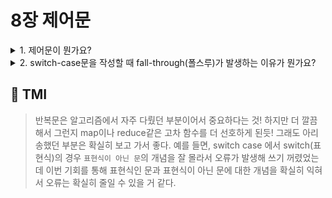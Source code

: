 # 8장 제어문

<details>
<summary> 1. 제어문이 뭔가요?  </summary>

```
제어문이란, 위에서 아래로 실행하는 프로그램 흐름을 조건에 따라 실행하거나 반복 실행하여 인위적으로 제어하는 문입니다.
제어문으로는 조건문(if-else문, switch-case문),반복문(for loop, while문, do-while문), break문, continue문 등이 있습니다.
```

</details>

<details>
<summary> 2. switch-case문을 작성할 때 fall-through(폴스루)가 발생하는 이유가 뭔가요?  </summary>

```
switch case 문의 경우, switch(표현식) 에서 표현식의 값에 따라 case의 조건과 일치할 경우 해당 문을 실행행하고
default문을 마지막에 실행하기 때문에 각 case문 마지막에 break;를 추가해줘야지 default문 실행을 방지할 수 있습니다.
fall through는 여러가지 case를 묶을 때 유용하게 쓰일 수 있습니다.

```

</details>

## 💭 TMI

> 반복문은 알고리즘에서 자주 다뤘던 부분이어서 중요하다는 것!
> 하지만 더 깔끔해서 그런지 map이나 reduce같은 고차 함수를 더 선호하게 된듯! 그래도 아리송했던 부분은 확실히 보고 가서 좋다.
> 예를 들면, switch case 에서 switch(표현식)의 경우 `표현식이 아닌 문`의 개념을 잘 몰라서 오류가 발생해 쓰기 꺼렸었는데 이번 기회를 통해 표현식인 문과 표현식이 아닌 문에 대한 개념을 확실히 익혀서 오류는 확실히 줄일 수 있을 거 같다.
